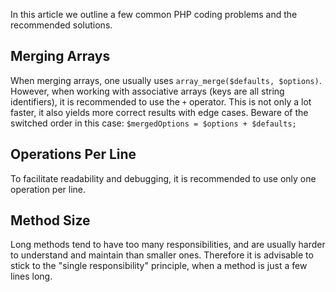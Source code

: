 In this article we outline a few common PHP coding problems and the recommended solutions.

## Merging Arrays

When merging arrays, one usually uses `array_merge($defaults, $options)`. However, when working with associative arrays (keys are all string identifiers), it is recommended to use the `+` operator. This is not only a lot faster, it also yields more correct results with edge cases. Beware of the switched order in this case: `$mergedOptions = $options + $defaults;`

## Operations Per Line

To facilitate readability and debugging, it is recommended to use only one operation per line.

## Method Size

Long methods tend to have too many responsibilities, and are usually harder to understand and maintain than smaller ones. Therefore it is advisable to stick to the "single responsibility" principle, when a method is just a few lines long.

 

<!-- Last review date: Nov. 22nd, 2017--  by Mark Scherer -->